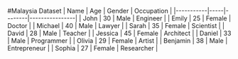 #Malaysia Dataset
| Name      | Age | Gender | Occupation     |
|-----------|-----|--------|----------------|
| John      | 30  | Male   | Engineer       |
| Emily     | 25  | Female | Doctor         |
| Michael   | 40  | Male   | Lawyer         |
| Sarah     | 35  | Female | Scientist      |
| David     | 28  | Male   | Teacher        |
| Jessica   | 45  | Female | Architect      |
| Daniel    | 33  | Male   | Programmer     |
| Olivia    | 29  | Female | Artist         |
| Benjamin  | 38  | Male   | Entrepreneur   |
| Sophia    | 27  | Female | Researcher     |
